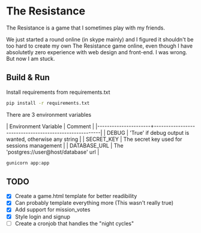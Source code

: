 # The Resistance

The Resistance is a game that I sometimes play with my friends.

We just started a round online (in skype mainly) and I figured it shouldn't be too hard
to create my own The Resistance game online, even though I have absolutetly zero experience
with web design and front-end. I was wrong. But now I am stuck.

## Build & Run
Install requirements from requirements.txt

```Bash
pip install -r requirements.txt
```

There are 3 environment variables

| Environment Variable | Comment                                                |
|----------------------+--------------------------------------------------------|
| DEBUG                | 'True' if debug output is wanted, otherwise any string |
| SECRET\_KEY          | The secret key used for sessions management            |
| DATABASE\_URL        | The 'postgres://user@host/database' url                |


```Bash
gunicorn app:app
```


## TODO

- [x] Create a game.html template for better readibility
- [x] Can probably template everything more (This wasn't really true)
- [x] Add support for mission\_votes
- [x] Style login and signup
- [ ] Create a cronjob that handles the "night cycles"
